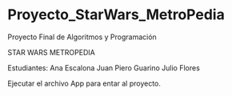 # Proyecto_StarWars_MetroPedia
Proyecto Final de Algoritmos y Programación 

STAR WARS METROPEDIA 

Estudiantes:
    Ana Escalona
    Juan Piero Guarino
    Julio Flores

Ejecutar el archivo App para entar al proyecto.
